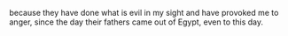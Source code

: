 because they have done what is evil in my sight and have provoked me to anger, since the day their fathers came out of Egypt, even to this day.
